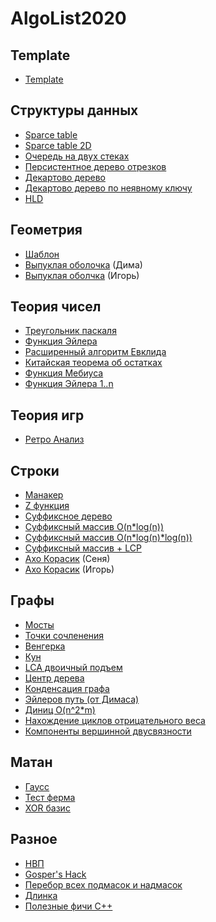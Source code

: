 # AlgoList2020
## Template
* [Template](https://github.com/Skeef79/AlgoList2020/blob/main/template.cpp)
## Структуры данных
* [Sparce table](https://github.com/Skeef79/AlgoList2020/blob/main/Data%20structures/sparce_table.cpp)
* [Sparce table 2D](https://github.com/Skeef79/AlgoList2020/blob/main/Data%20structures/sparce_table2D.cpp)
* [Очередь на двух стеках](https://github.com/Skeef79/AlgoList2020/blob/main/Data%20structures/two_stack_queue.cpp)
* [Персистентное дерево отрезков](https://github.com/Skeef79/AlgoList2020/blob/main/Data%20structures/persistent_segment_tree.cpp)
* [Декартово дерево](https://github.com/Skeef79/AlgoList2020/blob/main/Data%20structures/treap.cpp)
* [Декартово дерево по неявному ключу](https://github.com/Skeef79/AlgoList2020/blob/main/Data%20structures/treap_implicit.cpp)
* [HLD](https://github.com/Skeef79/AlgoList2020/blob/main/Graphs/hld.cpp)
## Геометрия
* [Шаблон](https://github.com/Skeef79/AlgoList2020/blob/main/geometry/template.cpp)
* [Выпуклая оболочка](https://github.com/Skeef79/AlgoList2020/blob/main/geometry/convex_hull.cpp) (Дима)
* [Выпуклая оболчка](https://github.com/Skeef79/AlgoList2020/blob/main/geometry/graham.cpp) (Игорь)
## Теория чисел
* [Треугольник паскаля](https://github.com/Skeef79/AlgoList2020/blob/main/Number%20Theory/pascal_triangle.cpp)
* [Функция Эйлера](https://github.com/Skeef79/AlgoList2020/blob/main/Number%20Theory/euler_function.cpp)
* [Расширенный алгоритм Евклида](https://github.com/Skeef79/AlgoList2020/blob/main/Number%20Theory/extended_gcd.cpp)
* [Китайская теорема об остатках](https://github.com/Skeef79/AlgoList2020/blob/main/Number%20Theory/Chinese%20Remainder%20Theorem.cpp)
* [Функция Мебиуса](https://github.com/Skeef79/AlgoList2020/blob/main/Number%20Theory/Mobius%20Function)
* [Функция Эйлера 1..n](https://github.com/Skeef79/AlgoList2020/blob/main/Number%20Theory/phi_upton.cpp)
## Теория игр
* [Ретро Анализ](https://github.com/Skeef79/AlgoList2020/blob/main/Games/retro_analysis.cpp)
## Строки
* [Манакер](https://github.com/Skeef79/AlgoList2020/blob/main/Strings/manachers_algo.cpp)
* [Z функция](https://github.com/Skeef79/AlgoList2020/blob/main/Strings/z_function.cpp)
* [Суффиксное дерево](https://github.com/Skeef79/AlgoList2020/blob/main/Strings/SuffixTree.cpp)
* [Суффиксный массив O(n*log(n))](https://github.com/Skeef79/AlgoList2020/blob/main/Strings/suffix_array.cpp)
* [Суффиксный массив O(n*log(n)*log(n))](https://github.com/Skeef79/AlgoList2020/blob/main/Strings/suffix_array_log2.cpp)
* [Суффиксный массив + LCP](https://github.com/Skeef79/AlgoList2020/blob/main/Strings/suff_array_with_lcp.cpp)
* [Ахо Корасик](https://github.com/Skeef79/AlgoList2020/blob/main/Strings/aho_korasik.cpp) (Сеня)
* [Ахо Корасик](https://github.com/Skeef79/AlgoList2020/blob/main/Strings/igor_aho_corasick.cpp) (Игорь)
## Графы
* [Мосты](https://github.com/Skeef79/AlgoList2020/blob/main/Graphs/bridges.cpp)
* [Точки сочленения](https://github.com/Skeef79/AlgoList2020/blob/main/Graphs/cut_points.cpp)
* [Венгерка](https://github.com/Skeef79/AlgoList2020/blob/main/Graphs/hungarian_algorithm.cpp)
* [Кун](https://github.com/Skeef79/AlgoList2020/blob/main/Graphs/kuhn.cpp)
* [LCA двоичный подъем](https://github.com/Skeef79/AlgoList2020/blob/main/Graphs/lca_binary_lifting.cpp)
* [Центр дерева](https://github.com/Skeef79/AlgoList2020/blob/main/Graphs/tree_center.cpp)
* [Конденсация графа](https://github.com/Skeef79/AlgoList2020/blob/main/Graphs/condensation.cpp)
* [Эйлеров путь (от Димаса)](https://github.com/Skeef79/AlgoList2020/blob/main/Graphs/euler_path(recursive).cpp)
* [Диниц O(n^2*m)](https://github.com/Skeef79/AlgoList2020/blob/main/Graphs/dinic.cpp)
* [Нахождение циклов отрицательного веса](https://github.com/Skeef79/AlgoList2020/blob/main/Graphs/negative_cycles.cpp)
* [Компоненты вершинной двусвязности](https://github.com/Skeef79/AlgoList2020/blob/main/Graphs/biconnected_comps.cpp)
## Матан
* [Гаусс](https://github.com/Skeef79/AlgoList2020/blob/main/Math/gauss.cpp)
* [Тест ферма](https://github.com/Skeef79/AlgoList2020/blob/main/Math/Ferma%20test)
* [XOR базис](https://github.com/Skeef79/AlgoList2020/blob/main/Math/xor_basis.cpp)
## Разное
* [НВП](https://github.com/Skeef79/AlgoList2020/blob/main/Other/LIS.cpp)
* [Gosper's Hack](https://github.com/Skeef79/AlgoList2020/blob/main/Other/gospers_hack.cpp)
* [Перебор всех подмасок и надмасок](https://github.com/Skeef79/AlgoList2020/blob/main/Other/iterate_submasks.cpp)
* [Длинка](https://github.com/Skeef79/AlgoList2020/blob/main/Other/dlinka.cpp)
* [Полезные фичи С++](https://github.com/Skeef79/AlgoList2020/blob/main/c%2B%2B%20feautres/features.cpp)
